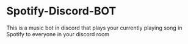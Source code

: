 # Spotify-Discord-BOT
This is a music bot in discord that plays your currently playing song in Spotify to everyone in your discord room
